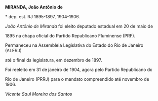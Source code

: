 **MIRANDA, João Antônio de**



\* dep. est. RJ 1895-1897, 1904-1906.



*João Antônio de Miranda* foi eleito deputado estadual em 20 de maio de

1895 na chapa oficial do Partido Republicano Fluminense (PRF).

Permaneceu na Assembleia Legislativa do Estado do Rio de Janeiro (ALERJ)

até o final da legislatura, em dezembro de 1897.



Foi reeleito em 31 de janeiro de 1904, agora pelo Partido Republicano do

Rio de Janeiro (PRRJ) para o mandato compreendido até novembro de 1906.



*Vicente Saul Moreira dos Santos*



